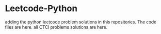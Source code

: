 # Leetcode-Python
adding the python leetcode problem solutions in this repositories. 
The code files are here.
all CTCI problems solutions are here.





























































































































































































































































































































































































































































































































































































































































































































































































































































































































































































































































































































































































































































































































